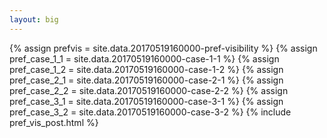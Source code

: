 ```yaml
---
layout: big
---
```

{% assign prefvis = site.data.20170519160000-pref-visibility %}
{% assign pref_case_1_1 = site.data.20170519160000-case-1-1 %}
{% assign pref_case_1_2 = site.data.20170519160000-case-1-2 %}
{% assign pref_case_2_1 = site.data.20170519160000-case-2-1 %}
{% assign pref_case_2_2 = site.data.20170519160000-case-2-2 %}
{% assign pref_case_3_1 = site.data.20170519160000-case-3-1 %}
{% assign pref_case_3_2 = site.data.20170519160000-case-3-2 %}
{% include pref_vis_post.html %}
